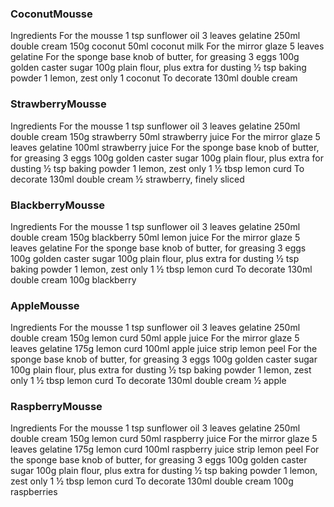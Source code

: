 ### CoconutMousse
Ingredients
For the mousse
1 tsp sunflower oil
3 leaves gelatine
250ml double cream
150g coconut
50ml coconut milk
For the mirror glaze
5 leaves gelatine
For the sponge base
knob of butter, for greasing
3 eggs
100g golden caster sugar
100g plain flour, plus extra for dusting
½ tsp baking powder
1 lemon, zest only
1 coconut
To decorate
130ml double cream

### StrawberryMousse
Ingredients
For the mousse
1 tsp sunflower oil
3 leaves gelatine
250ml double cream
150g strawberry
50ml strawberry juice
For the mirror glaze
5 leaves gelatine
100ml strawberry juice
For the sponge base
knob of butter, for greasing
3 eggs
100g golden caster sugar
100g plain flour, plus extra for dusting
½ tsp baking powder
1 lemon, zest only
1 ½ tbsp lemon curd
To decorate
130ml double cream
½ strawberry, finely sliced

### BlackberryMousse
Ingredients
For the mousse
1 tsp sunflower oil
3 leaves gelatine
250ml double cream
150g blackberry
50ml lemon juice
For the mirror glaze
5 leaves gelatine
For the sponge base
knob of butter, for greasing
3 eggs
100g golden caster sugar
100g plain flour, plus extra for dusting
½ tsp baking powder
1 lemon, zest only
1 ½ tbsp lemon curd
To decorate
130ml double cream
100g blackberry

### AppleMousse
Ingredients
For the mousse
1 tsp sunflower oil
3 leaves gelatine
250ml double cream
150g lemon curd
50ml apple juice
For the mirror glaze
5 leaves gelatine
175g lemon curd
100ml apple juice
strip lemon peel
For the sponge base
knob of butter, for greasing
3 eggs
100g golden caster sugar
100g plain flour, plus extra for dusting
½ tsp baking powder
1 lemon, zest only
1 ½ tbsp lemon curd
To decorate
130ml double cream
½ apple

### RaspberryMousse
Ingredients
For the mousse
1 tsp sunflower oil
3 leaves gelatine
250ml double cream
150g lemon curd
50ml raspberry juice
For the mirror glaze
5 leaves gelatine
175g lemon curd
100ml raspberry juice
strip lemon peel
For the sponge base
knob of butter, for greasing
3 eggs
100g golden caster sugar
100g plain flour, plus extra for dusting
½ tsp baking powder
1 lemon, zest only
1 ½ tbsp lemon curd
To decorate
130ml double cream
100g raspberries
